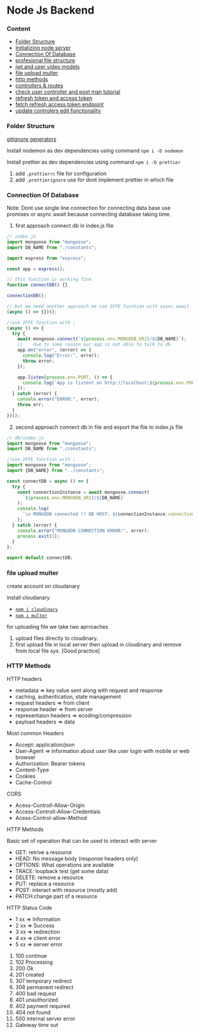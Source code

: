 # Node Js Backend

### Content

- [Folder Structure]()
- [Initializing node server]()
- [Connection Of Database]()
- [profesional file structure]()
- [jwt and user video models]()
- [file upload multer]()
- [http methods]()
- [controllers & routes]()
- [check user controller and post man tutorial]()
- [refresh token and access token]()
- [fetch refresh access token endpoint]()
- [update controlers edit functionality]()


### Folder Structure

[gitignore generators](https://mrkandreev.name/snippets/gitignore-generator/)

Install nodemon as dev dependencies using command
`npm i -D nodemon`

Install prettier as dev dependencies using command
`npm i -D prettier`

1. add `.prettierrc` file for configuration
2. add `.prettierignore` use for dont implement prettier in which file

### Connection Of Database

Note: Dont use single line connection for connecting data base use promises or async await because connecting database taking time.

1. first approach connect db in index.js file

```js
// index.js
import mongoose from "mongoose";
import DB_NAME from "./constants";

import express from "express";

const app = express();

// this function is working fine
function connectDB() {}

connectionDB();

// but we need another approach we use IFFE fucntion with async await
(async () => {})();

//use IFFE function with ;
(async () => {
  try {
    await mongoose.connect(`${process.env.MONGODB_URI}/${DB_NAME}`);
    //    due to some reason our app is not able to talk to db
    app.on("error", (error) => {
      console.log("Error:", error);
      throw error;
    });

    app.listen(process.env.PORT, () => {
      console.log(`App is listent on http://localhost:${process.env.PORT}`);
    });
  } catch (error) {
    console.error("ERROR:", error);
    throw err;
  }
})();
```

2. second approach connect db in file and export the file to index.js file

```js
// db/index.js
import mongoose from "mongoose";
import DB_NAME from "./constants";

//use IFFE function with ;
import mongoose from "mongoose";
import {DB_NAME} from "../constants";

const connectDB = async () => {
  try {
    const connectionInstance = await mongoose.connect(
      `${process.env.MONGODB_URI}/${DB_NAME}`
    );
    console.log(
      `\n MONGODB connected !! DB HOST: ${connectionInstance.connection.host}`
    );
  } catch (error) {
    console.error("MONGODB CONNECTION ERROR:", error);
    process.exit(1);
  }
};

export default connectDB;
```

### file upload multer

create account on cloudanary

install cloudanary

- [`npm i cloudinary`]()
- [`npm i multer`](https://github.com/expressjs/multer#readme)

for uploading file we take two aprroaches

1. upload files directly to cloudinary.
2. first upload file in local server then upload in cloudinary and remove from local file sys. [Good practice]


### HTTP Methods

HTTP headers
- metadata => key value sent along with request and response
- caching, authentication, state management
- request headers => from client
- response header => from server
- representaion headers => ecoding/compression
- payload headers => data

Most common Headers
- Accept: application/json
- User-Agent => information about user like user login with mobile or web browser
- Authorization: Bearer tokens
- Content-Type
- Cookies
- Cache-Control

CORS
- Acess-Controll-Allow-Origin
- Access-Controll-Allow-Credentials
- Acess-Control-allow-Method

HTTP Methods

Basic set of operation that can be used to interact with server
- GET: retrive a resource
- HEAD: No message body (response headers only)
- OPTIONS: What operations are available
- TRACE: loopback test (get some data)
- DELETE: remove a resource
- PUT: replace a resource
- POST: interact with resource (mostly add)
- PATCH:change part of a resource

HTTP Status Code
- 1 xx => Information
- 2 xx => Success
- 3 xx => redirection
- 4 xx => client error
- 5 xx => server error

1. 100 continue
2. 102 Processing
3. 200 Ok
4. 201 created
5. 307 temporary redirect
6. 308 permanent redirect
7. 400 bad request
8. 401 unauthorized
9. 402 payment required
10. 404 not found
11. 500 internal server error
12. Gateway time out

